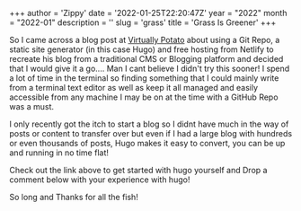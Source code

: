 +++
author = 'Zippy'
date = '2022-01-25T22:20:47Z'
year = "2022"
month = "2022-01"
description = ''
slug = 'grass'
title = 'Grass Is Greener'
+++

So I came across a blog post at [Virtually Potato](https://www.virtuallypotato.com/ "Virtually Potato") about using a Git Repo, a static site generator (in this case Hugo) and free hosting from Netlify to recreate his blog from a traditional CMS or Blogging platform and decided that I would give it a go.... Man I cant believe I didn't try this sooner! I spend a lot of time in the terminal so finding something that I could mainly write from a terminal text editor as well as keep it all managed and easily accessible from any machine I may be on at the time with a GitHub Repo was a must. 

I only recently got the itch to start a blog so I didnt have much in the way of posts or content to transfer over but even if I had a large blog with hundreds or even thousands of posts, Hugo makes it easy to convert, you can be up and running in no time flat!

Check out the link above to get started with hugo yourself and Drop a comment below with your experience with hugo!

So long and Thanks for all the fish!